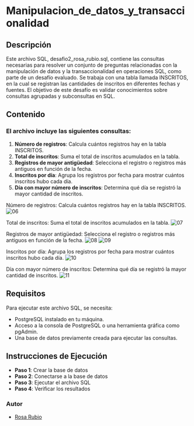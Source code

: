 # Manipulacion_de_datos_y_transaccionalidad
## Descripción
Este archivo SQL, desafio2_rosa_rubio.sql, contiene las consultas necesarias para resolver un conjunto de preguntas relacionadas con la manipulación de datos 
y la transaccionalidad en operaciones SQL, como parte de un desafío evaluado. Se trabaja con una tabla llamada INSCRITOS, en la cual se registran las cantidades 
de inscritos en diferentes fechas y fuentes. El objetivo de este desafío es validar conocimientos sobre consultas agrupadas y subconsultas en SQL.

## Contenido
### El archivo incluye las siguientes consultas:
1. **Número de registros**: Calcula cuántos registros hay en la tabla INSCRITOS.
2. **Total de inscritos**: Suma el total de inscritos acumulados en la tabla.
3. **Registros de mayor antigüedad**: Selecciona el registro o registros más antiguos en función de la fecha.
4. **Inscritos por día**: Agrupa los registros por fecha para mostrar cuántos inscritos hubo cada día.
5. **Día con mayor número de inscritos**: Determina qué día se registró la mayor cantidad de inscritos.

Número de registros: Calcula cuántos registros hay en la tabla INSCRITOS.
![06](https://github.com/user-attachments/assets/a9a2b87d-098e-40e3-b998-955469c7a87b)

Total de inscritos: Suma el total de inscritos acumulados en la tabla.
![07](https://github.com/user-attachments/assets/3889c674-b7df-4bb2-bbe4-1cfc9963bd88)

Registros de mayor antigüedad: Selecciona el registro o registros más antiguos en función de la fecha.
![08](https://github.com/user-attachments/assets/15ce50a3-59dc-4324-88ca-f9f4a572f911)
![09](https://github.com/user-attachments/assets/67672ea0-35ff-4503-b984-9bf5527e6eaa)

Inscritos por día: Agrupa los registros por fecha para mostrar cuántos inscritos hubo cada día.
![10](https://github.com/user-attachments/assets/5f3b881c-afff-4c2e-b062-8ca8bd7d0217)

Día con mayor número de inscritos: Determina qué día se registró la mayor cantidad de inscritos.
![11](https://github.com/user-attachments/assets/688fff5a-a573-43ff-85ad-4e814775a2fc)


## Requisitos
 Para ejecutar este archivo SQL, se necesita:
 - PostgreSQL instalado en tu máquina.
 - Acceso a la consola de PostgreSQL o una herramienta gráfica como pgAdmin.
 - Una base de datos previamente creada para ejecutar las consultas.

## Instrucciones de Ejecución
 - **Paso 1**: Crear la base de datos
 - **Paso 2**: Conectarse a la base de datos
 - **Paso 3**: Ejecutar el archivo SQL
 - **Paso 4**: Verificar los resultados
 
### Autor

- [Rosa Rubio](https://github.com/PaulinaRubioP)
 

